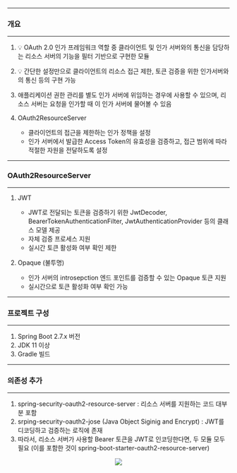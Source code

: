 -----
### 개요
-----
1. 💡 OAuth 2.0 인가 프레임워크 역할 중 클라이언트 및 인가 서버와의 통신을 담당하는 리소스 서버의 기능을 필터 기반으로 구현한 모듈
2. 💡 간단한 설정만으로 클라이언트의 리소스 접근 제한, 토큰 검증을 위한 인가서버와의 통신 등의 구현 가능
3. 애플리케이션 권한 관리를 별도 인가 서버에 위임하는 경우에 사용할 수 있으며, 리소스 서버는 요청을 인가할 때 이 인가 서버에 물어볼 수 있음

4. OAuth2ResourceServer
   - 클라이언트의 접근을 제한하는 인가 정책을 설정
   - 인가 서버에서 발급한 Access Token의 유효성을 검증하고, 접근 범위에 따라 적절한 자원을 전달하도록 설정

-----
### OAuth2ResourceServer
-----
1. JWT
   - JWT로 전달되는 토큰을 검증하기 위한 JwtDecoder, BearerTokenAuthenticationFilter, JwtAuthenticationProvider 등의 클래스 모델 제공
   - 자체 검증 프로세스 지원
   - 실시간 토큰 활성화 여부 확인 제한

2. Opaque (불투명)
   - 인가 서버의 introsepction 엔드 포인트를 검증할 수 있는 Opaque 토큰 지원
   - 실시간으로 토큰 활성화 여부 확인 가능

-----
### 프로젝트 구성
-----
1. Spring Boot 2.7.x 버전
2. JDK 11 이상
3. Gradle 빌드

-----
### 의존성 추가
-----
1. spring-security-oauth2-resource-server : 리소스 서버를 지원하는 코드 대부분 포함
2. srping-security-oauth2-jose (Java Object Siginig and Encrypt) : JWT를 디코딩하고 검증하는 로직에 존재
3. 따라서, 리소스 서버가 사용할 Bearer 토큰을 JWT로 인코딩한다면, 두 모듈 모두 필요 (이를 포함한 것이 spring-boot-starter-oauth2-resource-server)
<div align="center">
<img src="https://github.com/user-attachments/assets/6a5afc92-4b4d-4cca-b518-bdd2bdabc251">
</div>
